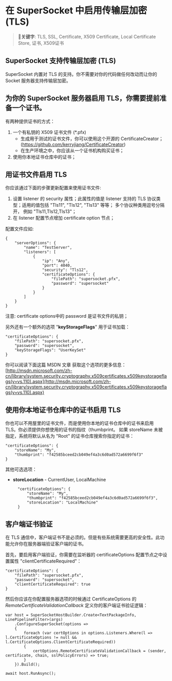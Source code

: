 # 在 SuperSocket 中启用传输层加密 (TLS)

> __关键字__: TLS, SSL, Certificate, X509 Certificate, Local Certificate Store, 证书, X509证书

## SuperSocket 支持传输层加密 (TLS)

SuperSocket 内置对 TLS 的支持。你不需要对你的代码做任何改动而让你的 Socket 服务器支持传输层加密。

## 为你的 SuperSocket 服务器启用 TLS，你需要提前准备一个证书。
有两种提供证书的方式：

1. 一个有私钥的 X509 证书文件 (*.pfx)
    * 生成用于测试的证书文件，你可以使用这个开源的 CertificateCreator；(https://github.com/kerryjiang/CertificateCreator)
    * 在生产环境之中，你应该从一个证书机构购买证书；
2. 使用你本地证书仓库中的证书；

## 用证书文件启用 TLS

你应该通过下面的步骤更新配置来使用证书文件:

1. 设置 listener 的 security 属性；此属性的值是 listener 支持的 TLS 协议类型；适用的值包括 "Tls11", "Tls12", "Tls13" 等等； 多个协议种类用逗号分隔开， 例如 "Tls11,Tls12,Tls13"；
2. 在 listener 配置节点增加 certificate option 节点；

配置文件应如:

    {
        "serverOptions": {
            "name": "TestServer",
            "listeners": [
                {
                    "ip": "Any",
                    "port": 4040,
                    "security": "Tls12",
                    "certificateOptions": {
                        "filePath": "supersocket.pfx",
                        "password": "supersocket"
                    }
                }
            ]
        }
    }

注意: certificate options中的 password 是证书文件的私钥；

另外还有一个额外的选项 "**keyStorageFlags**" 用于证书加载：

    "certificateOptions": {
        "filePath": "supersocket.pfx",
        "password": "supersocket",
        "keyStorageFlags": "UserKeySet"
    }

你可以阅读下面这篇 MSDN 文章 获取这个选项的更多信息：
[http://msdn.microsoft.com/zh-cn/library/system.security.cryptography.x509certificates.x509keystorageflags(v=vs.110).aspx](http://msdn.microsoft.com/zh-cn/library/system.security.cryptography.x509certificates.x509keystorageflags(v=vs.110).aspx)

## 使用你本地证书仓库中的证书启用 TLS

你也可以不用屋里的证书文件，而是使用你本地的证书仓库中的证书来启用 TLS。你必须提供你想使用的证书的指纹（thumbprint。 如果 storeName 未被指定，系统将默认从名为 "Root" 的证书仓库搜索你指定的证书：

    "certificateOptions": {
        "storeName": "My",
        "thumbprint": "‎f42585bceed2cb049ef4a3c6d0ad572a6699f6f3"
    }

其他可选选项：

* **storeLocation** - CurrentUser, LocalMachine

        "certificateOptions": {
            "storeName": "My",
            "thumbprint": "‎f42585bceed2cb049ef4a3c6d0ad572a6699f6f3",
            "storeLocation": "LocalMachine"
        }


## 客户端证书验证

在 TLS 通信中，客户端证书不是必须的。但是有些系统需要更高的安全性。此功能允许你在服务器端验证客户端的证书。

首先，要启用客户端验证，你需要在监听器的 certificateOptions 配置节点之中设置属性 "clientCertificateRequired"：

    "certificateOptions": {
        "filePath": "supersocket.pfx",
        "password": "supersocket",
        "clientCertificateRequired": true
    }

然后你应该在你配置服务器选项的时候通过 CertificateOptions 的 *RemoteCertificateValidationCallback* 定义你的客户端证书验证逻辑：

    var host = SuperSocketHostBuilder.Create<TextPackageInfo, LinePipelineFilter>(args)
        .ConfigureSuperSocket(options =>
        {
            foreach (var certOptions in options.Listeners.Where(l => l.CertificateOptions != null && l.CertificateOptions.ClientCertificateRequired))
            {
                certOptions.RemoteCertificateValidationCallback = (sender, certificate, chain, sslPolicyErrors) => true;
            }
        }).Build();

    await host.RunAsync();